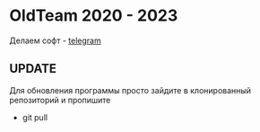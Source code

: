 # OldTeam 2020 - 2023
Делаем софт -
[telegram](censored)
## UPDATE
Для обновления программы просто зайдите в клонированный репозиторий и пропишите
- git pull
